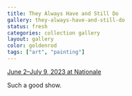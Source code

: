 ```yaml
---
title: They Always Have and Still Do
gallery: they-always-have-and-still-do
status: fresh
categories: collection gallery
layout: gallery
color: goldenrod
tags: ["art", "painting"]
--- 
```


[June 2–July 9, 2023 at Nationale](https://www.nationale.us/amy-bay-they-always-have-and-still-do-2023)

Such a good show.